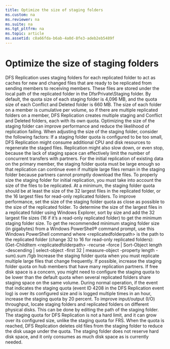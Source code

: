 ```yaml
---
title: Optimize the size of staging folders
ms.custom: na
ms.reviewer: na
ms.suite: na
ms.tgt_pltfrm: na
ms.topic: article
ms.assetid: c8a66fda-b6ab-4a0d-8fe3-adeb2eb5489f
---
```

# Optimize the size of staging folders
<?xml version="1.0" encoding="utf-8"?>
<developerConceptualDocument xmlns="http://ddue.schemas.microsoft.com/authoring/2003/5" xmlns:xlink="http://www.w3.org/1999/xlink" xmlns:xsi="http://www.w3.org/2001/XMLSchema-instance" xsi:schemaLocation="http://ddue.schemas.microsoft.com/authoring/2003/5 http://dduestorage.blob.core.windows.net/ddueschema/developer.xsd">
  <introduction>
    <para>DFS Replication uses staging folders for each replicated folder to act as caches for new and changed files that are ready to be replicated from sending members to receiving members. These files are stored under the local path of the replicated folder in the DfsrPrivate\Staging folder. </para>
    <para>By default, the quota size of each staging folder is 4,096 MB, and the quota size of each Conflict and Deleted folder is 660 MB. The size of each folder on a member is cumulative per volume, so if there are multiple replicated folders on a member, DFS Replication creates multiple staging and Conflict and Deleted folders, each with its own quota.</para>
    <para>Optimizing the size of the staging folder can improve performance and reduce the likelihood of replication failing. When adjusting the size of the staging folder, consider the following factors: </para>
    <list class="bullet">
      <listItem>
        <para>If a staging folder quota is configured to be too small, DFS Replication might consume additional CPU and disk resources to regenerate the staged files. Replication might also slow down, or even stop, because the lack of staging space can effectively limit the number of concurrent transfers with partners.</para>
        <alert class="important">
          <para>For the initial replication of existing data on the primary member, the staging folder quota must be large enough so that replication can continue even if multiple large files remain in the staging folder because partners cannot promptly download the files.</para>
          <para>To properly size the staging folder for initial replication, you must take into account the size of the files to be replicated. At a minimum, the staging folder quota should be at least the size of the 32 largest files in the replicated folder, or the 16 largest files for read-only replicated folders. To improve performance, set the size of the staging folder quota as close as possible to the size of the replicated folder.</para>
          <para>To determine the size of the largest files in a replicated folder using Windows Explorer, sort by size and add the 32 largest file sizes (16 if it’s a read-only replicated folder) to get the minimum staging folder size. To get the recommended minimum staging folder size (in gigabytes) from a Windows PowerShell® command prompt, use this Windows PowerShell command where <placeholder>&lt;replicatedfolderpath&gt;</placeholder> is the path to the replicated folder (change <codeInline>32</codeInline> to <codeInline>16</codeInline> for read-only replicated folders): </para>
          <para>
            <codeInline>(Get-ChildItem</codeInline> <placeholder> &lt;replicatedfolderpath&gt;</placeholder><codeInline> -recurse –force | Sort-Object length -descending | select-object -first 32 | measure-object -property length -sum).sum /1gb</codeInline></para>
        </alert>
      </listItem>
      <listItem>
        <para>Increase the staging folder quota when you must replicate multiple large files that change frequently. </para>
      </listItem>
      <listItem>
        <para>If possible, increase the staging folder quota on hub members that have many replication partners. </para>
      </listItem>
      <listItem>
        <para>If free disk space is a concern, you might need to configure the staging quota to be lower than the default quota when several replicated folders share staging space on the same volume. </para>
      </listItem>
      <listItem>
        <para>During normal operation, if the event that indicates the staging quota (event ID 4208 in the DFS Replication event log) is over its configured size and is logged multiple times in an hour, increase the staging quota by 20 percent. </para>
      </listItem>
      <listItem>
        <para>To improve input/output (I/O) throughput, locate staging folders and replicated folders on different physical disks. This can be done by editing the path of the staging folder.</para>
      </listItem>
    </list>
    <alert class="note">
      <para>The staging quota for DFS Replication is not a hard limit, and it can grow over its configured size, unlike the staging quota for FRS. When the quota is reached, DFS Replication deletes old files from the staging folder to reduce the disk usage under the quota. The staging folder does not reserve hard disk space, and it only consumes as much disk space as is currently needed.</para>
    </alert>
  </introduction>
  <relatedTopics />
</developerConceptualDocument>

